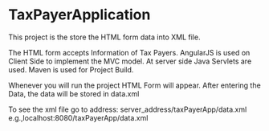 # TaxPayerApplication

This project is the store the HTML form data into XML file.

The HTML form accepts Information of Tax Payers. 
AngularJS is used on Client Side to implement the MVC model.
At server side Java Servlets are used. 
Maven is used for Project Build.

Whenever you will run the project HTML Form will appear.
After entering the Data, the data will be stored in data.xml

To see the xml file go to address: server_address/taxPayerApp/data.xml e.g.,localhost:8080/taxPayerApp/data.xml


